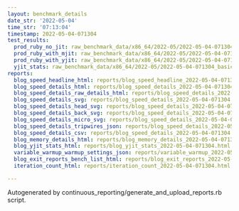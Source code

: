 ```yaml
---
layout: benchmark_details
date_str: '2022-05-04'
time_str: '07:13:04'
timestamp: 2022-05-04-071304
test_results:
  prod_ruby_no_jit: raw_benchmark_data/x86_64/2022-05/2022-05-04-071304_basic_benchmark_prod_ruby_no_jit.json
  prod_ruby_with_mjit: raw_benchmark_data/x86_64/2022-05/2022-05-04-071304_basic_benchmark_prod_ruby_with_mjit.json
  prod_ruby_with_yjit: raw_benchmark_data/x86_64/2022-05/2022-05-04-071304_basic_benchmark_prod_ruby_with_yjit.json
  yjit_stats: raw_benchmark_data/x86_64/2022-05/2022-05-04-071304_basic_benchmark_yjit_stats.json
reports:
  blog_speed_headline_html: reports/blog_speed_headline_2022-05-04-071304.html
  blog_speed_details_html: reports/blog_speed_details_2022-05-04-071304.html
  blog_speed_details_raw_details_html: reports/blog_speed_details_2022-05-04-071304.raw_details.html
  blog_speed_details_svg: reports/blog_speed_details_2022-05-04-071304.svg
  blog_speed_details_head_svg: reports/blog_speed_details_2022-05-04-071304.head.svg
  blog_speed_details_back_svg: reports/blog_speed_details_2022-05-04-071304.back.svg
  blog_speed_details_micro_svg: reports/blog_speed_details_2022-05-04-071304.micro.svg
  blog_speed_details_tripwires_json: reports/blog_speed_details_2022-05-04-071304.tripwires.json
  blog_speed_details_csv: reports/blog_speed_details_2022-05-04-071304.csv
  blog_memory_details_html: reports/blog_memory_details_2022-05-04-071304.html
  blog_yjit_stats_html: reports/blog_yjit_stats_2022-05-04-071304.html
  variable_warmup_warmup_settings_json: reports/variable_warmup_2022-05-04-071304.warmup_settings.json
  blog_exit_reports_bench_list_html: reports/blog_exit_reports_2022-05-04-071304.bench_list.html
  iteration_count_html: reports/iteration_count_2022-05-04-071304.html

---
```

Autogenerated by continuous_reporting/generate_and_upload_reports.rb script.
